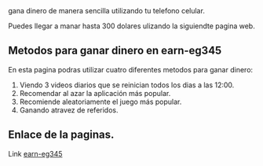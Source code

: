 <!DOCTYPE HTML>
<html lang="es">
  <head>
    <title> Gana dinero e forma sencillo con tu telefono</title>
    <meta charset="UTF-8">
    <meta name="description"content="Esta paginas...">
  </head>
  <body>
    <hl>gana dinero de manera sencilla utilizando tu telefono celular.</hl>
    <p>Puedes llegar a manar hasta 300 dolares ulizando la siguiendte pagina web.</p>
    <h2>Metodos para ganar dinero en earn-eg345</h2>
    <p>En esta pagina podras utilizar cuatro diferentes metodos para ganar dinero:</p>
    <ol>
         <li>Viendo 3 videos diarios que se reinician todos los dias a las 12:00.</li>
         <li>Recomendar al azar la aplicación más popular.</li>
         <li>Recomiende aleatoriamente el juego más popular.</li>
         <li>Ganando atravez de referidos.</li>
    </ol>
    <h2>Enlace de la paginas.</h2>
    <p>Link <a target="_blank" href="https://make-nr34.beauty/506847242581/">earn-eg345</a></p>
  </body>
</html>
